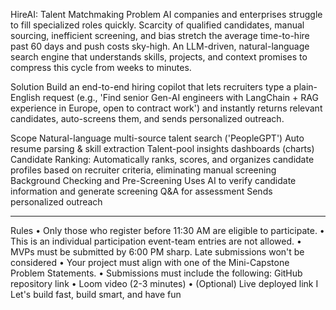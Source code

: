 HireAI: Talent Matchmaking
Problem
AI companies and enterprises struggle to fill specialized roles quickly. Scarcity of qualified candidates, manual sourcing, inefficient screening, and bias stretch the average time-to-hire past 60 days and push costs sky-high. An LLM-driven, natural-language search engine that understands skills, projects, and context promises to compress this cycle from weeks to minutes.

Solution
Build an end-to-end hiring copilot that lets recruiters type a plain-English request (e.g., 'Find senior Gen-AI engineers with LangChain + RAG experience in Europe, open to contract work') and instantly returns relevant candidates, auto-screens them, and sends personalized outreach.

Scope
Natural-language multi-source talent search ('PeopleGPT')
Auto resume parsing & skill extraction
Talent-pool insights dashboards (charts)
Candidate Ranking: Automatically ranks, scores, and organizes candidate profiles based on recruiter criteria, eliminating manual screening
Background Checking and Pre-Screening
Uses AI to verify candidate information and generate screening Q&A for assessment
Sends personalized outreach

---

Rules
• Only those who register before 11:30 AM are eligible to participate.
• This is an individual participation event-team entries are not allowed.
• MVPs must be submitted by 6:00 PM sharp. Late submissions won't be considered
• Your project must align with one of the Mini-Capstone Problem Statements.
• Submissions must include the following:
GitHub repository link
• Loom video (2-3 minutes)
• (Optional) Live deployed link I
Let's build fast, build smart, and have fun

